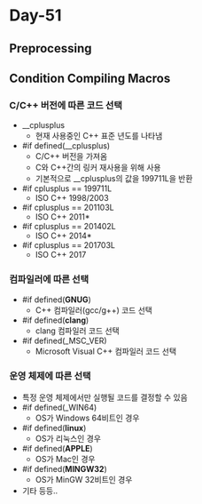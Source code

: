 # Day-51

## Preprocessing
## Condition Compiling Macros

### C/C++ 버전에 따른 코드 선택

- __cplusplus
    - 현재 사용중인 C++ 표준 년도를 나타냄
- #if defined(__cplusplus)
    - C/C++ 버전을 가져옴
    - C와 C++간의 링커 재사용을 위해 사용
    - 기본적으로 __cplusplus의 값을 199711L을 반환
- #if cplusplus == 199711L
    - ISO C++ 1998/2003
- #if cplusplus == 201103L
    - ISO C++ 2011*
- #if cplusplus == 201402L
    - ISO C++ 2014*
- #if cplusplus == 201703L
    - ISO C++ 2017

### 컴파일러에 따른 선택

- #if defined(__GNUG__)
    - C++ 컴파일러(gcc/g++) 코드 선택
- #if defined(__clang__)
    - clang 컴파일러 코드 선택
- #if defined(_MSC_VER)
    - Microsoft Visual C++ 컴파일러 코드 선택

### 운영 체제에 따른 선택

- 특정 운영 체제에서만 실행될 코드를 결정할 수 있음
- #if defined(_WIN64)
    - OS가 Windows 64비트인 경우
- #if defined(__linux__)
    - OS가 리눅스인 경우
- #if defined(__APPLE__)
    - OS가 Mac인 경우
- #if defined(__MINGW32__)
    - OS가 MinGW 32비트인 경우
- 기타 등등..

